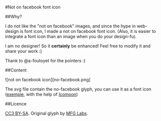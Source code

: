 #Not on facebook font icon

##Why?

I do not like the "not on facebook" images, and since the hype in web-design is
font icon, I made a not on facebook font icon. (Also, it is easier to integrate
a font icon than an image when you do your design-fu).

I am no designer! So it **certainly** be enhanced! Feel free to modify it and
share your work :)

Thank to @a-foutoyet for the pointers :)

##Content

![not on facebook icon][no-facebook.png]

The svg file contain the no-facebook glyph, you can use it as a font icon
([exemple](http://6x9.fr), with the help of [Icomoon](http://icomoon.io/app/))

##Licence

[CC3 BY-SA](http://creativecommons.org/licenses/by/3.0/deed.en).
Original glyph by [MFG Labs](http://mfglabs.github.io/mfglabs-iconset/).
